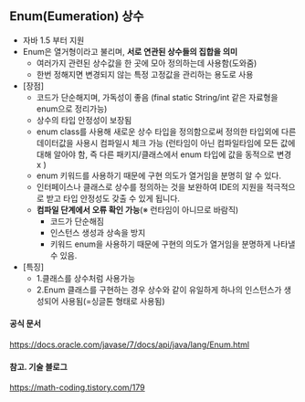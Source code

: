 ## Enum(Eumeration) 상수 
- 자바 1.5 부터 지원  
- Enum은 열거형이라고 불리며, **서로 연관된 상수들의 집합을 의미** 
  - 여러가지 관련된 상수값을 한 곳에 모아 정의하는데 사용함(도와줌) 
  - 한번 정해지면 변경되지 않는 특정 고정값을 관리하는 용도로 사용
- [장점] 
  - 코드가 단순해지며, 가독성이 좋음 (final static String/int 같은 자료형을 enum으로 정리가능)
  - 상수의 타입 안정성이 보장됨 
  - enum class를 사용해 새로운 상수 타입을 정의함으로써 정의한 타입외에 다른 데이터값을 사용시 컴파일시 체크 가능 (런타임이 아닌 컴파일타임에 모든 값에 대해 알아야 함, 즉 다른 패키지/클래스에서 enum 타입에 값을 동적으로 변경 x )
  - enum 키워드를 사용하기 때문에 구현 의도가 열거임을 분명히 알 수 있다. 
  - 인터페이스나 클래스로 상수를 정의하는 것을 보완하여 IDE의 지원을 적극적으로 받고 타입 안정성도 갖출 수 있게 됩니다.
  - **컴파일 단계에서 오류 확인 가능**(※ 런타임이 아니므로 바람직)
    - 코드가 단순해짐 
    - 인스턴스 생성과 상속을 방지
    - 키워드 enum을 사용하기 때문에 구현의 의도가 열거임을 분명하게 나타낼 수 있음.
- [특징]
  - 1.클래스를 상수처럼 사용가능
  - 2.Enum 클래스를 구현하는 경우 상수와 같이 유일하게 하나의 인스턴스가 생성되어 사용됨(=싱글톤 형태로 사용됨)

#### 공식 문서 
https://docs.oracle.com/javase/7/docs/api/java/lang/Enum.html

#### 참고. 기술 블로그 
https://math-coding.tistory.com/179